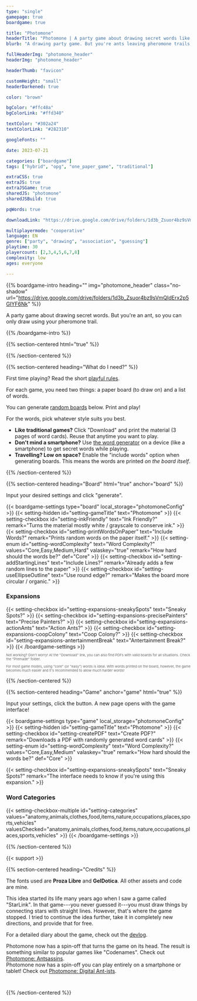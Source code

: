 ```yaml
---
type: "single"
gamepage: true
boardgame: true

title: "Photomone"
headerTitle: "Photomone | A party game about drawing secret words like an ant"
blurb: "A drawing party game. But you're ants leaving pheromone trails, so drawing just became a lot harder and a lot more fun."

fullHeaderImg: "photomone_header"
headerImg: "photomone_header"

headerThumb: "favicon"

customHeight: "small"
headerDarkened: true

color: "brown"

bgColor: "#ffc48a"
bgColorLink: "#ffd340"

textColor: "#302a24"
textColorLink: "#282310"

googleFonts: ""

date: 2023-07-21

categories: ["boardgame"]
tags: ["hybrid", "opg", "one_paper_game", "traditional"]

extraCSS: true
extraJS: true
extraJSGame: true
sharedJS: "photomone"
sharedJSBuild: true

pqWords: true

downloadLink: "https://drive.google.com/drive/folders/1d3b_Zsuor4bz9sVmQIdErx2p5GIYF6Nk"

multiplayermode: "cooperative"
language: EN
genre: ["party", "drawing", "association", "guessing"]
playtime: 30
playercount: [2,3,4,5,6,7,8]
complexity: low
ages: everyone

---
```



{{% boardgame-intro heading="" img="photomone_header" class="no-shadow" url="https://drive.google.com/drive/folders/1d3b_Zsuor4bz9sVmQIdErx2p5GIYF6Nk" %}}

A party game about drawing secret words. But you're an ant, so you can only draw using your pheromone trail.

{{% /boardgame-intro %}}

{{% section-centered html="true" %}}

<div class="photomone-canvas" data-addui="true" data-pointradiusfactor="0.02" data-pointboundsmin="50" data-pointboundsmax="100" data-linewidthfactor="0.015" data-transparentbackground="false" inkfriendly="" data-noexpansions="true">
</div>

{{% /section-centered %}}

{{% section-centered heading="What do I need?" %}}

First time playing? Read the short [playful rules](rules).

For each game, you need two things: a paper board (to draw on) and a list of words.

You can generate [random boards](#board) below. Print and play!

For the words, pick whatever style suits you best.

* **Like traditional games?** Click "Download" and print the material (3 pages of word cards). Reuse that anytime you want to play.
* **Don't mind a smartphone?** Use [the word generator](#game) on a device (like a smartphone) to get secret words while playing.
* **Travelling? Low on space?** Enable the "include words" option when generating boards. This means the words are printed _on the board itself_.

{{% /section-centered %}}

{{% section-centered heading="Board" html="true" anchor="board" %}}

<p>Input your desired settings and click "generate".</p>

{{< boardgame-settings type="board" local_storage="photomoneConfig" >}}
  {{< setting-hidden id="setting-gameTitle" text="Photomone" >}}
  {{< setting-checkbox id="setting-inkFriendly" text="Ink Friendly?" remark="Turns the material mostly white / grayscale to conserve ink." >}}
  {{< setting-checkbox id="setting-printWordsOnPaper" text="Include Words?" remark="Prints random words on the paper itself." >}}
  {{< setting-enum id="setting-wordComplexity" text="Word Complexity?" values="Core,Easy,Medium,Hard" valaskey="true" remark="How hard should the words be?" def="Core" >}}
  {{< setting-checkbox id="setting-addStartingLines" text="Include Lines?" remark="Already adds a few random lines to the paper" >}}
  {{< setting-checkbox id="setting-useEllipseOutline" text="Use round edge?" remark="Makes the board more circular / organic." >}}

  <h3>Expansions</h3>
  {{< setting-checkbox id="setting-expansions-sneakySpots" text="Sneaky Spots?" >}}
  {{< setting-checkbox id="setting-expansions-precisePainters" text="Precise Painters?" >}}
  {{< setting-checkbox id="setting-expansions-actionAnts" text="Action Ants?" >}}
  {{< setting-checkbox id="setting-expansions-coopColony" text="Coop Colony?" >}}
  {{< setting-checkbox id="setting-expansions-antertainmentBreak" text="Antertainment Break?" >}}
{{< /boardgame-settings >}}

<p style="font-size:0.66em; opacity: 0.66;">Not working? Don't worry! At the "Download" link, you can also find PDFs with valid boards for all situations. Check the "Premade" folder.</p> 

<p style="font-size:0.66em; opacity: 0.66;">For most game modes, using "core" (or "easy") words is ideal. With words printed on the board, however, the game becomes much easier and it's recommended to allow much harder words!</p> 

{{% /section-centered %}}

{{% section-centered heading="Game" anchor="game" html="true" %}}

<p>Input your settings, click the button. A new page opens with the game interface!</p>

{{< boardgame-settings type="game" local_storage="photomoneConfig" >}}
	{{< setting-hidden id="setting-gameTitle" text="Photomone" >}}
  {{< setting-checkbox id="setting-createPDF" text="Create PDF?" remark="Downloads a PDF with randomly generated word cards" >}}
  {{< setting-enum id="setting-wordComplexity" text="Word Complexity?" values="Core,Easy,Medium" valaskey="true" remark="How hard should the words be?" def="Core" >}}
  <!-- {{< setting-checkbox id="setting-includeNamesAndGeography" text="Include names?" remark="Adds geography and proper names of people, brands, ..." >}} -->
  {{< setting-checkbox id="setting-expansions-sneakySpots" text="Sneaky Spots?" remark="The interface needs to know if you're using this expansion." >}}
  <h3>Word Categories</h3>
  {{< setting-checkbox-multiple id="setting-categories" values="anatomy,animals,clothes,food,items,nature,occupations,places,sports,vehicles" valuesChecked="anatomy,animals,clothes,food,items,nature,occupations,places,sports,vehicles" >}}
{{< /boardgame-settings >}}

{{% /section-centered %}}

{{< support >}}

{{% section-centered heading="Credits" %}}

The fonts used are **Proza Libre** and **GelDotica**. All other assets and code are mine.

This idea started its life many years ago when I saw a game called "StarLink". In that game---you never guessed it---you must draw things by connecting stars with straight lines. However, that's where the game stopped. I tried to continue the idea further, take it in completely new directions, and provide that for free.

For a detailed diary about the game, check out the [devlog](https://pandaqi.com/blog/boardgames/photomone).

<div class="photomone-update-block">
Photomone now has a spin-off that turns the game on its head. The result is something similar to popular games like "Codenames". Check out <a href="https://pandaqi.com/photomone-antsassins">Photomone: Antsassins</a>.
</div>

<div class="photomone-update-block" style="margin-bottom: 3em;">
Photomone now has a spin-off you can play entirely on a smartphone or tablet! Check out <a href="https://pandaqi.com/photomone-digital-antists">Photomone: Digital Ant-ists</a>.
</div>

{{% /section-centered %}}

<script>
window.onload = (ev) => {
  const p = new PHOTOMONE.Game({ gameTitle: "photomone", loadGame: false });
}
</script>